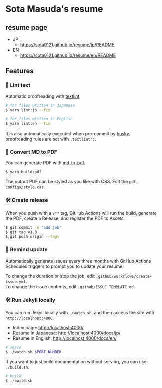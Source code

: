 # Sota Masuda's resume

## resume page

- JP
  - https://sota0121.github.io/resume/jp/README
- EN
  - https://sota0121.github.io/resume/en/README


## Features

### 💅 Lint text

Automatic proofreading with [textlint](https://github.com/textlint/textlint).

```bash
# for files written in Japanese
$ yarn lint:jp --fix

# for files written in English
$ yarn lint:en --fix
```

It is also automatically executed when pre-commit by [husky](https://github.com/typicode/husky).  
proofreading rules are set with `.textlintrc`.


### 📝 Convert MD to PDF

You can generate PDF with [md-to-pdf](https://www.npmjs.com/package/md-to-pdf).


```bash
$ yarn build:pdf
```

The output PDF can be styled as you like with CSS. Edit the `pdf-configs/style.css`.  

### 🛠 Create release

When you push with a `v**` tag, GitHub Actions will run the build, generate the PDF, create a Release, and register the PDF to Assets.

```bash
$ git commit -m "add job"
$ git tag v1.0
$ git push origin --tags
```

### 📆 Remind update

Automatically generate issues every three months with GitHub Actions Schedules triggers to prompt you to update your resume.

To change the duration or stop the job, edit `.github/workflows/create-issue.yml`.  
To change the issue contents, edit `.github/ISSUE_TEMPLATE.md`.

### 🛠 Run Jekyll locally

You can run Jekyll locally with `./watch.sh`, and then access the site with `http://localhost:4000`.

- Index page: [http://localhost:4000/](http://localhost:4000/)
- Resume in Japanese: [http://localhost:4000/docs/jp/](http://localhost:4000/docs/jp/)
- Resume in English: [http://localhost:4000/docs/en/](http://localhost:4000/docs/en/)

```bash
# serve
$ ./watch.sh $PORT_NUMBER
```

If you want to just build documentation without serving, you can use `./build.sh`.

```bash
# build
$ ./build.sh
```
